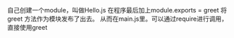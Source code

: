 自己创建一个module，叫做Hello.js 在程序最后加上module.exports = greet 将 greet 方法作为模块发布了出去。
从而在main.js里。可以通过require进行调用，直接使用greet